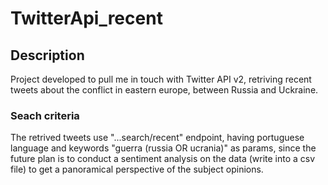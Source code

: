 # TwitterApi_recent

## Description
Project developed to pull me in touch with Twitter API v2, retriving recent tweets about the conflict in eastern europe, between Russia and Uckraine.

### Seach criteria
The retrived tweets use "...search/recent" endpoint, having portuguese language and keywords "guerra (russia OR ucrania)" as params, since the future plan is to conduct a sentiment analysis on the data (write into a csv file) to get a panoramical perspective of the subject opinions.   
